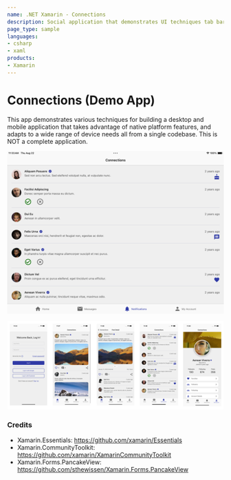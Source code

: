 ```yaml
---
name: .NET Xamarin - Connections
description: Social application that demonstrates UI techniques tab bars, listviews, login and more. The project features a desktop/tablet UI and a mobile UI.
page_type: sample
languages:
- csharp
- xaml
products:
- Xamarin
---
```


# Connections (Demo App)

This app demonstrates various techniques for building a desktop and mobile application that takes advantage of native platform features, and adapts to a wide range of device needs all from a single codebase. This is NOT a complete application.

<img width="1100" alt="social-tablet" src="img/social-ipad-screen.png">

![social-mobile-2](img/social-mobile-screens.png)

### Credits

* Xamarin.Essentials: https://github.com/xamarin/Essentials
* Xamarin.CommunityToolkit: https://github.com/xamarin/XamarinCommunityToolkit
* Xamarin.Forms.PancakeView: https://github.com/sthewissen/Xamarin.Forms.PancakeView
